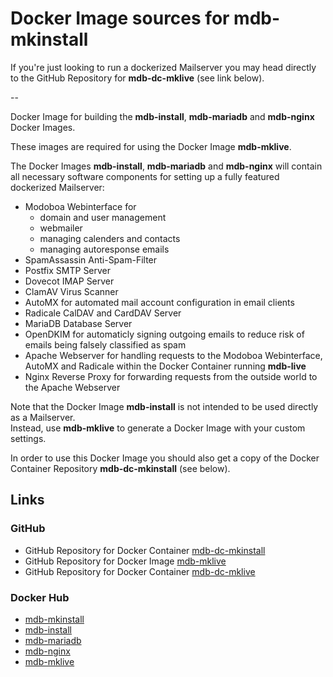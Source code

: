# Docker Image sources for mdb-mkinstall

If you're just looking to run a dockerized Mailserver you may head directly to the GitHub Repository for **mdb-dc-mklive** (see link below).  

--

Docker Image for building the **mdb-install**, **mdb-mariadb** and **mdb-nginx** Docker Images.

These images are required for using the Docker Image **mdb-mklive**.

The Docker Images **mdb-install**, **mdb-mariadb** and **mdb-nginx** will contain all necessary software components for setting up a fully featured dockerized Mailserver:

- Modoboa Webinterface for  
	- domain and user management
	- webmailer
	- managing calenders and contacts
	- managing autoresponse emails
- SpamAssassin Anti-Spam-Filter
- Postfix SMTP Server
- Dovecot IMAP Server
- ClamAV Virus Scanner
- AutoMX for automated mail account configuration in email clients
- Radicale CalDAV and CardDAV Server
- MariaDB Database Server
- OpenDKIM for automaticly signing outgoing emails to reduce risk of emails being falsely classified as spam
- Apache Webserver for handling requests to the Modoboa Webinterface, AutoMX and Radicale within the Docker Container running **mdb-live**
- Nginx Reverse Proxy for forwarding requests from the outside world to the Apache Webserver

Note that the Docker Image **mdb-install** is not intended to be used directly as a Mailserver.  
Instead, use **mdb-mklive** to generate a Docker Image with your custom settings.

In order to use this Docker Image you should also get a copy of the Docker Container Repository **mdb-dc-mkinstall** (see below).

## Links
### GitHub
- GitHub Repository for Docker Container [mdb-dc-mkinstall](https://github.com/tsitle/dockercontainer-mdb_dc_mkinstall)
- GitHub Repository for Docker Image [mdb-mklive](https://github.com/tsitle/dockerimage-mdb_mklive)
- GitHub Repository for Docker Container [mdb-dc-mklive](https://github.com/tsitle/dockercontainer-mdb_dc_mklive)

### Docker Hub
- [mdb-mkinstall](https://hub.docker.com/r/tsle/mdb-mkinstall "Docker Hub Repository for Docker Image mdb-mkinstall")
- [mdb-install](https://hub.docker.com/r/tsle/mdb-install "Docker Hub Repository for Docker Image mdb-install")
- [mdb-mariadb](https://hub.docker.com/r/tsle/mdb-mariadb "Docker Hub Repository for Docker Image mdb-mariadb")
- [mdb-nginx](https://hub.docker.com/r/tsle/mdb-nginx "Docker Hub Repository for Docker Image mdb-nginx")
- [mdb-mklive](https://hub.docker.com/r/tsle/mdb-mklive "Docker Hub Repository for Docker Image mdb-mklive")

